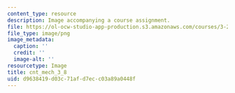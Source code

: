 ```yaml
---
content_type: resource
description: Image accompanying a course assignment.
file: https://ol-ocw-studio-app-production.s3.amazonaws.com/courses/3-22-mechanical-behavior-of-materials-spring-2008/d9638419d03c71afd7ecc03a89a0448f_cnt_mech_3_8.png
file_type: image/png
image_metadata:
  caption: ''
  credit: ''
  image-alt: ''
resourcetype: Image
title: cnt_mech_3_8
uid: d9638419-d03c-71af-d7ec-c03a89a0448f
---
```

